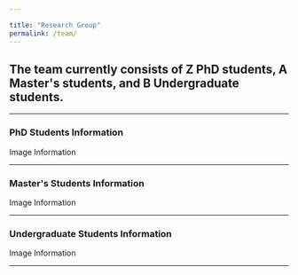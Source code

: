 ```yaml
---

title: "Research Group"
permalink: /team/
---
```


## The team currently consists of Z PhD students, A Master's students, and B Undergraduate students.

---

### PhD Students Information

Image Information

---

### Master's Students Information

Image Information

---

### Undergraduate Students Information

Image Information

---
